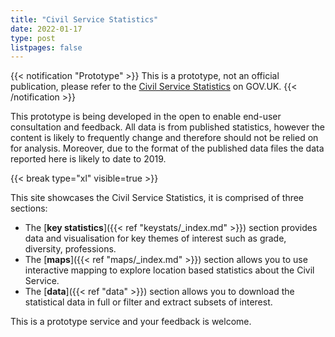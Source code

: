 ```yaml
---
title: "Civil Service Statistics"
date: 2022-01-17
type: post
listpages: false
---
```


{{< notification "Prototype" >}}
This is a prototype, not an official publication, please refer to the <a href="https://www.gov.uk/government/collections/civil-service-statistics" rel="noreferrer noopener" target="_blank">Civil Service Statistics</a> on GOV.UK.
{{< /notification >}}

This prototype is being developed in the open to enable end-user consultation and feedback. All data is from published statistics, however the content is likely to frequently change and therefore should not be relied on for analysis. Moreover, due to the format of the published data files the data reported here is likely to date to 2019.

{{< break type="xl" visible=true >}}

This site showcases the Civil Service Statistics, it is comprised of three sections:

- The [**key statistics**]({{< ref "keystats/_index.md" >}}) section provides data and visualisation for key themes of interest such as grade, diversity, professions.
- The [**maps**]({{< ref "maps/_index.md" >}}) section allows you to use interactive mapping to explore location based statistics about the Civil Service.
- The [**data**]({{< ref "data" >}}) section allows you to download the statistical data in full or filter and extract subsets of interest.

This is a prototype service and your feedback is welcome.
